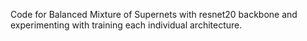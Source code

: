 Code for Balanced Mixture of Supernets with resnet20 backbone and experimenting with training each individual architecture.
